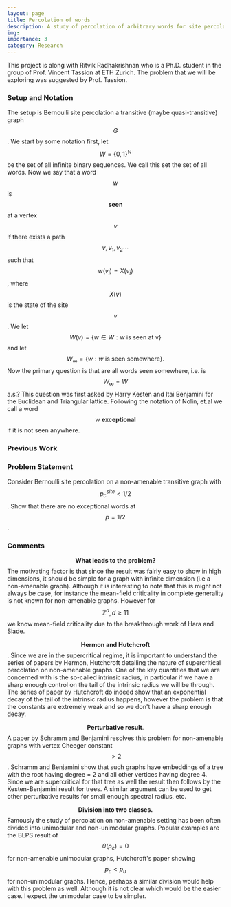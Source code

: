 ```yaml
---
layout: page
title: Percolation of words
description: A study of percolation of arbitrary words for site percolation on non-amenable graphs. July 2024 - present. 
img: 
importance: 3
category: Research
---
```

This project is along with Ritvik Radhakrishnan who is a Ph.D. student in the group of Prof. Vincent Tassion at ETH Zurich. The problem that we will be exploring was suggested by Prof. Tassion. 

### Setup and Notation
The setup is Bernoulli site percolation a transitive (maybe quasi-transitive) graph $$G$$. We start by some notation first, let $$W = \{0,1\}^{\mathbb{N}}$$ be the set of all infinite binary sequences. We call this set the set of all words. Now we say that a word $$w$$ is $$\textbf{seen}$$ at a vertex $$v$$ if there exists a path $$v, v_1, v_2 \cdots $$ such that $$w(v_i) = X(v_i)$$, where $$X(v)$$ is the state of the site $$v$$. We let $$W(v) = \{w \in W: w \ \text{is seen at v}\}$$ and let $$W_{\infty} = \{w: w \ \text{is seen somewhere}\}.$$ Now the primary question is that are all words seen somewhere, i.e. is $$W_{\infty} = W$$ a.s.? This question was first asked by Harry Kesten and Itai Benjamini for the Euclidean and Triangular lattice. Following the notation of Nolin, et.al we call a word $$w \ \textbf{exceptional}$$ if it is not seen anywhere.



### Previous Work

### Problem Statement
Consider Bernoulli site percolation on a non-amenable transitive graph with $$p_c^{site}<1/2$$. Show that there are no exceptional words at $$p=1/2$$.


### Comments
$$\textbf{What leads to the problem?}$$ The motivating factor is that since the result was fairly easy to show in high dimensions, it should be simple for a graph with infinite dimension (i.e a non-amenable graph). Although it is interesting to note that this is might not always be case, for instance the mean-field criticality in complete generality is not known for non-amenable graphs. However for $$\mathbb{Z}^d, d \geq 11$$ we know mean-field criticality due to the breakthrough work of Hara and Slade. 

$$\textbf{Hermon and Hutchcroft}$$. Since we are in the supercritical regime, it is important to understand the series of papers by Hermon, Hutchcroft detailing the nature of supercritical percolation on non-amenable graphs. One of the key quantities that we are concerned with is the so-called intrinsic radius, in particular if we have a sharp enough control on the tail of the intrinsic radius we will be through. The series of paper by Hutchcroft do indeed show that an exponential decay of the tail of the intrinsic radius happens, however the problem is that the constants are extremely weak and so we don't have a sharp enough decay. 

$$\textbf{Perturbative result}.$$ A paper by Schramm and Benjamini resolves this problem for non-amenable graphs with vertex Cheeger constant $$> 2$$. Schramm and Benjamini show that such graphs have embeddings of a tree with the root having degree = 2 and all other vertices having degree 4. Since we are supercritical for that tree as well the result then follows by the Kesten-Benjamini result for trees. A similar argument can be used to get other perturbative results for small enough spectral radius, etc. 

$$\textbf{Division into two classes.}$$ Famously the study of percolation on non-amenable setting has been often divided into unimodular and non-unimodular graphs. Popular examples are the BLPS result of $$\theta{(p_c)} = 0$$ for non-amenable unimodular graphs, Hutchcroft's paper showing $$p_c < p_u$$ for non-unimodular graphs. Hence, perhaps a similar division would help with this problem as well. Although it is not clear which would be the easier case. I expect the unimodular case to be simpler. 